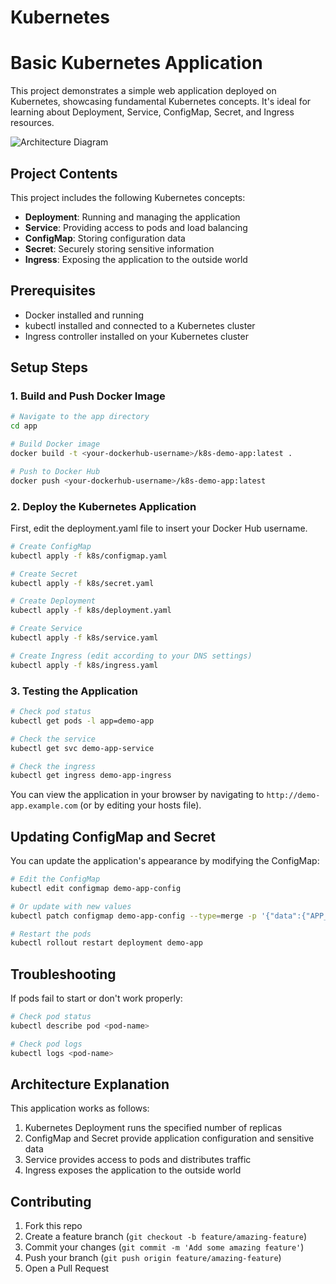 # Kubernetes

# Basic Kubernetes Application

This project demonstrates a simple web application deployed on Kubernetes, showcasing fundamental Kubernetes concepts. It's ideal for learning about Deployment, Service, ConfigMap, Secret, and Ingress resources.

![Architecture Diagram](./docs/architecture.png)

## Project Contents

This project includes the following Kubernetes concepts:

- **Deployment**: Running and managing the application
- **Service**: Providing access to pods and load balancing
- **ConfigMap**: Storing configuration data
- **Secret**: Securely storing sensitive information
- **Ingress**: Exposing the application to the outside world

## Prerequisites

- Docker installed and running
- kubectl installed and connected to a Kubernetes cluster
- Ingress controller installed on your Kubernetes cluster

## Setup Steps

### 1. Build and Push Docker Image

```bash
# Navigate to the app directory
cd app

# Build Docker image
docker build -t <your-dockerhub-username>/k8s-demo-app:latest .

# Push to Docker Hub
docker push <your-dockerhub-username>/k8s-demo-app:latest
```

### 2. Deploy the Kubernetes Application

First, edit the deployment.yaml file to insert your Docker Hub username.

```bash
# Create ConfigMap
kubectl apply -f k8s/configmap.yaml

# Create Secret
kubectl apply -f k8s/secret.yaml

# Create Deployment
kubectl apply -f k8s/deployment.yaml

# Create Service
kubectl apply -f k8s/service.yaml

# Create Ingress (edit according to your DNS settings)
kubectl apply -f k8s/ingress.yaml
```

### 3. Testing the Application

```bash
# Check pod status
kubectl get pods -l app=demo-app

# Check the service
kubectl get svc demo-app-service

# Check the ingress
kubectl get ingress demo-app-ingress
```

You can view the application in your browser by navigating to `http://demo-app.example.com` (or by editing your hosts file).

## Updating ConfigMap and Secret

You can update the application's appearance by modifying the ConfigMap:

```bash
# Edit the ConfigMap
kubectl edit configmap demo-app-config

# Or update with new values
kubectl patch configmap demo-app-config --type=merge -p '{"data":{"APP_COLOR":"#ffe6e6"}}'

# Restart the pods
kubectl rollout restart deployment demo-app
```

## Troubleshooting

If pods fail to start or don't work properly:

```bash
# Check pod status
kubectl describe pod <pod-name>

# Check pod logs
kubectl logs <pod-name>
```

## Architecture Explanation

This application works as follows:

1. Kubernetes Deployment runs the specified number of replicas
2. ConfigMap and Secret provide application configuration and sensitive data
3. Service provides access to pods and distributes traffic
4. Ingress exposes the application to the outside world

## Contributing

1. Fork this repo
2. Create a feature branch (`git checkout -b feature/amazing-feature`)
3. Commit your changes (`git commit -m 'Add some amazing feature'`)
4. Push your branch (`git push origin feature/amazing-feature`)
5. Open a Pull Request

